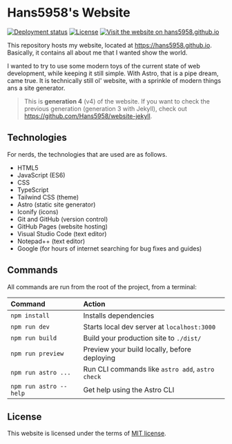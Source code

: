 # Hans5958's Website

[![Deployment status](https://img.shields.io/github/actions/workflow/status/Hans5958/hans5958.github.io/deploy.yml?label=deploy&style=flat-square)](https://github.com/Hans5958/hans5958.github.io/actions/workflows/deploy.yml)
[![License](https://img.shields.io/github/license/Hans5958/hans5958.github.io?style=flat-square)](LICENSE.md)
[![Visit the website on hans5958.github.io](https://img.shields.io/badge/visit-hans5958.github.io-black?style=flat-square)](https://hans5958.github.io)

This repository hosts my website, located at https://hans5958.github.io. Basically, it contains all about me that I wanted show the world. 

I wanted to try to use some modern toys of the current state of web development, while keeping it still simple. With Astro, that is a pipe dream, came true. It is technically still ol' website, with a sprinkle of modern things ans a site generator.

> This is **generation 4** (v4) of the website. If you want to check the previous generation (generation 3 with Jekyll), check out https://github.com/Hans5958/website-jekyll.

## Technologies

For nerds, the technologies that are used are as follows.

- HTML5
- JavaScript (ES6)
- CSS
- TypeScript
- Tailwind CSS (theme)
- Astro (static site generator)
- Iconify (icons)
- Git and GitHub (version control)
- GitHub Pages (website hosting)
- Visual Studio Code (text editor)
- Notepad++ (text editor)
- Google (for hours of internet searching for bug fixes and guides)

## Commands

All commands are run from the root of the project, from a terminal:

| Command                | Action                                           |
| :--------------------- | :----------------------------------------------- |
| `npm install`          | Installs dependencies                            |
| `npm run dev`          | Starts local dev server at `localhost:3000`      |
| `npm run build`        | Build your production site to `./dist/`          |
| `npm run preview`      | Preview your build locally, before deploying     |
| `npm run astro ...`    | Run CLI commands like `astro add`, `astro check` |
| `npm run astro --help` | Get help using the Astro CLI                     |

## License

This website is licensed under the terms of [MIT license](LICENSE).